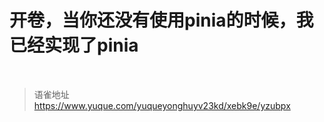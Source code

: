 # 开卷，当你还没有使用pinia的时候，我已经实现了pinia

<br>
  
> 语雀地址 https://www.yuque.com/yuqueyonghuyv23kd/xebk9e/yzubpx